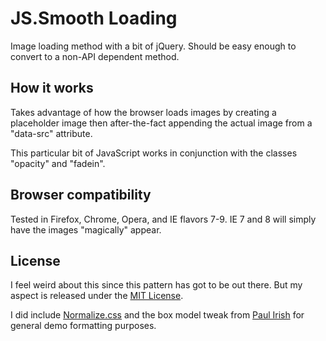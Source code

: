 <h1>JS.Smooth Loading</h1>
<p>
    Image loading method with a bit of jQuery. Should be easy enough to convert to a non-API dependent method.
</p>

<h2>How it works</h2>
<p>
    Takes advantage of how the browser loads images by creating a placeholder image then after-the-fact
    appending the actual image from a "data-src" attribute.
</p>
<p>
    This particular bit of JavaScript works in conjunction with the classes "opacity" and "fadein".
</p>

<h2>Browser compatibility</h2>
<p>
    Tested in Firefox, Chrome, Opera, and IE flavors 7-9. IE 7 and 8 will simply have the images "magically" appear.
</p>

<h2>License</h2>
<p>
    I feel weird about this since this pattern has got to be out there. But my aspect is released under the
    <a href="http://opensource.org/licenses/mit-license.php">MIT License</a>.
</p>
<p>
    I did include <a href="http://necolas.github.com/normalize.css">Normalize.css</a> and the box model tweak from
    <a href="http://www.paulirish.com/2012/box-sizing-border-box-ftw/">Paul Irish</a> for general demo formatting purposes.
</p>
